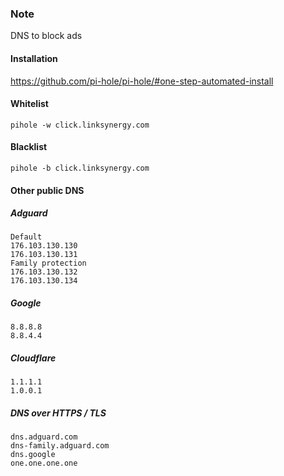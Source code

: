 ### Note
DNS to block ads

#### Installation
https://github.com/pi-hole/pi-hole/#one-step-automated-install

#### Whitelist
```
pihole -w click.linksynergy.com
```

#### Blacklist
```
pihole -b click.linksynergy.com
```


#### Other public DNS
##### Adguard
```
Default
176.103.130.130
176.103.130.131
Family protection
176.103.130.132
176.103.130.134
```

##### Google
```
8.8.8.8
8.8.4.4
```

##### Cloudflare
```
1.1.1.1
1.0.0.1
```


##### DNS over HTTPS / TLS
```
dns.adguard.com
dns-family.adguard.com 
dns.google
one.one.one.one
```
